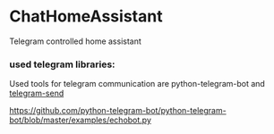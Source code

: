 # ChatHomeAssistant
Telegram controlled home assistant



### used telegram libraries:
Used tools for telegram communication are python-telegram-bot and [telegram-send](https://github.com/rahiel/telegram-send)


https://github.com/python-telegram-bot/python-telegram-bot/blob/master/examples/echobot.py


